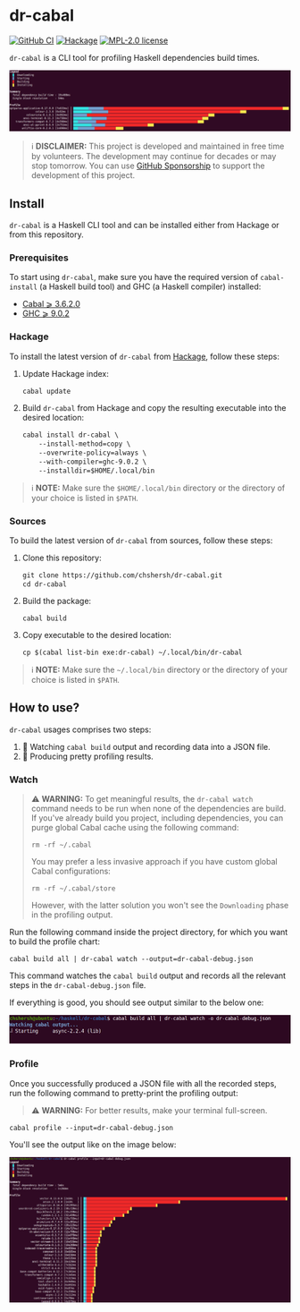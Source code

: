# dr-cabal

[![GitHub CI](https://github.com/chshersh/dr-cabal/workflows/CI/badge.svg)](https://github.com/chshersh/dr-cabal/actions)
[![Hackage](https://img.shields.io/hackage/v/dr-cabal.svg?logo=haskell)](https://hackage.haskell.org/package/dr-cabal)
[![MPL-2.0 license](https://img.shields.io/badge/license-MPL--2.0-blue.svg)](LICENSE)

`dr-cabal` is a CLI tool for profiling Haskell dependencies build times.

![dr-cabal example](https://raw.githubusercontent.com/chshersh/dr-cabal/main/images/dr-cabal-example.png)

> ℹ️ **DISCLAIMER:** This project is developed and maintained in
> free time by volunteers. The development may continue for decades or
> may stop tomorrow. You can use
> [GitHub Sponsorship](https://github.com/sponsors/chshersh) to support
> the development of this project.

## Install

`dr-cabal` is a Haskell CLI tool and can be installed either from
Hackage or from this repository.

### Prerequisites

To start using `dr-cabal`, make sure you have the required version of
`cabal-install` (a Haskell build tool) and GHC (a Haskell compiler)
installed:

* [Cabal ⩾ 3.6.2.0](https://www.haskell.org/cabal/)
* [GHC ⩾ 9.0.2](https://www.haskell.org/downloads/)

### Hackage

To install the latest version of `dr-cabal` from
[Hackage](https://hackage.haskell.org/package/dr-cabal),
follow these steps:

1. Update Hackage index:

    ```shell
	cabal update
	```

2. Build `dr-cabal` from Hackage and copy the resulting executable
   into the desired location:

    ```shell
    cabal install dr-cabal \
        --install-method=copy \
        --overwrite-policy=always \
        --with-compiler=ghc-9.0.2 \
        --installdir=$HOME/.local/bin
	```

> ℹ️ **NOTE:** Make sure the `$HOME/.local/bin` directory or the
> directory of your choice is listed in `$PATH`.

### Sources

To build the latest version of `dr-cabal` from sources,
follow these steps:

1. Clone this repository:

    ```shell
    git clone https://github.com/chshersh/dr-cabal.git
	cd dr-cabal
	```

2. Build the package:

    ```shell
	cabal build
	```

3. Copy executable to the desired location:

    ```shell
    cp $(cabal list-bin exe:dr-cabal) ~/.local/bin/dr-cabal
	```

> ℹ️ **NOTE:** Make sure the `~/.local/bin` directory or the
> directory of your choice is listed in `$PATH`.

## How to use?

`dr-cabal` usages comprises two steps:

1. 👀 Watching `cabal build` output and recording data into a JSON file.
2. 🌈 Producing pretty profiling results.

### Watch

> ⚠️ **WARNING:** To get meaningful results, the `dr-cabal watch`
> command needs to be run when none of the dependencies are build. If
> you've already build you project, including dependencies, you can
> purge global Cabal cache using the following command:
>
> ```shell
> rm -rf ~/.cabal
> ```
>
> You may prefer a less invasive approach if you have custom global
> Cabal configurations:
>
> ```shell
> rm -rf ~/.cabal/store
> ```
>
> However, with the latter solution you won't see the `Downloading`
> phase in the profiling output.

Run the following command inside the project directory, for which you
want to build the profile chart:

```shell
cabal build all | dr-cabal watch --output=dr-cabal-debug.json
```

This command watches the `cabal build` output and records all the
relevant steps in the `dr-cabal-debug.json` file.

If everything is good, you should see output similar to the below one:

![dr-cabal watch example](https://raw.githubusercontent.com/chshersh/dr-cabal/main/images/dr-cabal-watch.gif)

### Profile

Once you successfully produced a JSON file with all the recorded
steps, run the following command to pretty-print the profiling output:

> ⚠️ **WARNING:** For better results, make your terminal full-screen.

```shell
cabal profile --input=dr-cabal-debug.json
```

You'll see the output like on the image below:

![dr-cabal bigger example](https://raw.githubusercontent.com/chshersh/dr-cabal/main/images/dr-cabal-itself.png)
